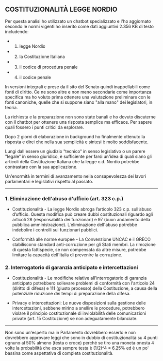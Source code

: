 ## COSTITUZIONALITÀ LEGGE NORDIO

Per questa analisi ho utilizzato un chatbot specializzato e l'ho aggiornato secondo le normi vigenti ho inserito come dati aggiuntivi 2.356 KB di testo includendo:

- 1. legge Nordio

- 2. la Costituzione Italiana

- 3. il codice di procedura penale

- 4. il codice penale

In versioni integrali e prese da il sito del Senato quindi inappellabili come fonti di diritto. Ce ne sono altre e non meno secondarie come importanza specifica ma ho voluto prima ottenere una valutazione preliminare con le fonti canoniche, quelle che si suppone siano "alla mano" dei legislatori, in teoria.

La richiesta e la preparazione non sono state banali e ho dovuto discuterne con il chatbot per ottenere una risposta semplice ma efficace. Per sapere quali fossero i punti critici da esplorare.

Dopo 2 giorni di elaborazione in background ho finalmente ottenuto la risposta e direi che nella sua semplicità e sintesi è molto soddisfacente.

Lungi dall'essere un giudizio "tecnico" in senso legislativo o un parere "legale" in senso giuridico, è sufficiente per farsi un'idea di quali siano gli articoli della Costituzione Italiana che la legge c.d. Nordio potrebbe contrastare con la sua applicazione.

Un'enormità in termini di avanzamento nella consapevolezza dei lavori parlamentari e legislativi rispetto al passato.

---

### 1. Eliminazione dell'abuso d'ufficio (art. 323 c.p.)

- Costituzionalità - La legge Nordio abroga l’articolo 323 c.p. sull’abuso d’ufficio. Questa modifica può creare dubbi costituzionali riguardo agli articoli 28 (responsabilità dei funzionari) e 97 (buon andamento della pubblica amministrazione). L'eliminazione dell'abuso potrebbe indebolire i controlli sui funzionari pubblici.

- Conformità alle norme europee - La Convenzione UNCAC e il GRECO stabiliscono standard anti-corruzione per gli Stati membri. La rimozione di questa fattispecie, se non compensata da altre misure, potrebbe limitare la capacità dell'Italia di prevenire la corruzione.


### 2. Interrogatorio di garanzia anticipato e intercettazioni

- Costituzionalità - Le modifiche relative all'interrogatorio di garanzia anticipato potrebbero sollevare problemi di conformità con l'articolo 24 (diritto di difesa) e 111 (giusto processo) della Costituzione, a causa della potenziale riduzione dei tempi di preparazione della difesa.

- Privacy e intercettazioni: Le nuove disposizioni sulla gestione delle intercettazioni, sebbene mirino a snellire le procedure, potrebbero violare il principio costituzionale di inviolabilità delle comunicazioni private (art. 15 Costituzione) se non adeguatamente bilanciate.


---

Non sono un'esperto ma in Parlamento dovrebbero esserlo e non dovrebbero approvare leggi che sono in dubbio di costituzionalità su 4 punti ognuno al 50% almeno (testa o croce) perché se tiro una moneta onesta 4 volte la probabilità che esca sempre testa è (1/2)^4 = 6.25% ed è un po' bassina come aspettativa di completa costituzionalità.

